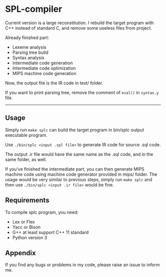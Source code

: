 # SPL-compiler

Current version is a large reconstitution. I rebuild the target program with C++ instead of standard C, and remove some useless files from project.

Already finished part:
* Lexeme analysis
* Parsing tree build
* Syntax analysis
* Intermediate code generation
* Intermediate code optimization
* MIPS machine code generation

Now, the output file is the IR code in test/ folder.

If you want to print parsing tree, remove the comment of `eval()` in `syntax.y` file.

----

## Usage

Simply run `make splc` can build the target program in bin/splc output executable program.

Use `./bin/splc <input .spl file>` to generate IR code for source .sql code.

The output .ir file would have the same name as the .sql code, and in the same folder, as well.

If you've finished the intermediate part, you can then generate MIPS machine code using machine code generator provided in mips/ folder. The usage would be very similar to previous steps, simply run `make splc` and then use `./bin/splc <input .ir file>` would be fine.

## Requirements

To compile splc program, you need:
* Lex or Flex
* Yacc or Bison
* G++ at least support C++ 11 standard
* Python version 3

## Appendix

If you find any bugs or problems in my code, please raise an issue to inform me.